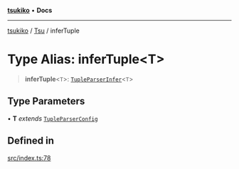 [**tsukiko**](../../../README.md) • **Docs**

***

[tsukiko](../../../README.md) / [Tsu](../README.md) / inferTuple

# Type Alias: inferTuple\<T\>

> **inferTuple**\<`T`\>: [`TupleParserInfer`](../../../type-aliases/TupleParserInfer.md)\<`T`\>

## Type Parameters

• **T** *extends* [`TupleParserConfig`](../../../type-aliases/TupleParserConfig.md)

## Defined in

[src/index.ts:78](https://github.com/BIYUEHU/tsukiko/blob/eb4b04a16e9c40909bed9d6503bd49914851f300/src/index.ts#L78)
